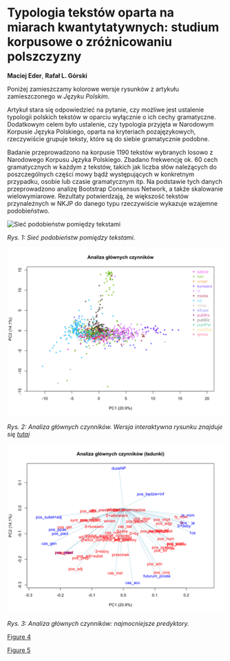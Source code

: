 
# Typologia tekstów oparta na miarach kwantytatywnych: studium korpusowe o zróżnicowaniu polszczyzny

**Maciej Eder**, **Rafał L. Górski**

Poniżej zamieszczamy kolorowe wersje rysunków z artykułu zamieszczonego w _Języku Polskim_.

Artykuł stara się odpowiedzieć na pytanie, czy możliwe jest ustalenie typologii polskich tekstów w oparciu wyłącznie o ich cechy gramatyczne. Dodatkowym celem było ustalenie, czy typologia przyjęta w Narodowym Korpusie Języka Polskiego, oparta na kryteriach pozajęzykowych, rzeczywiście grupuje teksty, które są  do siebie gramatycznie podobne.

Badanie przeprowadzono na korpusie 1190 tekstów wybranych losowo z Narodowego Korpusu Języka Polskiego. Zbadano frekwencję ok. 60 cech gramatycznych w każdym z tekstów, takich jak liczba słów należących do poszczególnych części mowy bądź występujących w konkretnym przypadku, osobie lub czasie gramatycznym itp. Na podstawie  tych danych przeprowadzono analizę Bootstrap Consensus Network, a także skalowanie wielowymiarowe. Rezultaty potwierdzają, że większość tekstów przynależnych w NKJP do danego typu rzeczywiście wykazuje wzajemne podobieństwo.

![Sieć podobieństw pomiędzy tekstami](img/Rys_1.png)

_Rys. 1: Sieć podobieństw pomiędzy tekstami._



![Analiza głównych czynników.](img/Rys_2.png)

_Rys. 2: Analiza głównych czynników. Wersja interaktywna rysunku znajduje się [tutaj](https://computationalstylistics.github.io/typology_of_texts/rys_2.html)_ 





![Analiza głównych czynników: najmocniejsze predyktory.](img/Rys_3.png)

_Rys. 3: Analiza głównych czynników: najmocniejsze predyktory._





[Figure 4](https://computationalstylistics.github.io/typology_of_texts/rys_4.html)

[Figure 5](https://computationalstylistics.github.io/typology_of_texts/rys_5.html)

